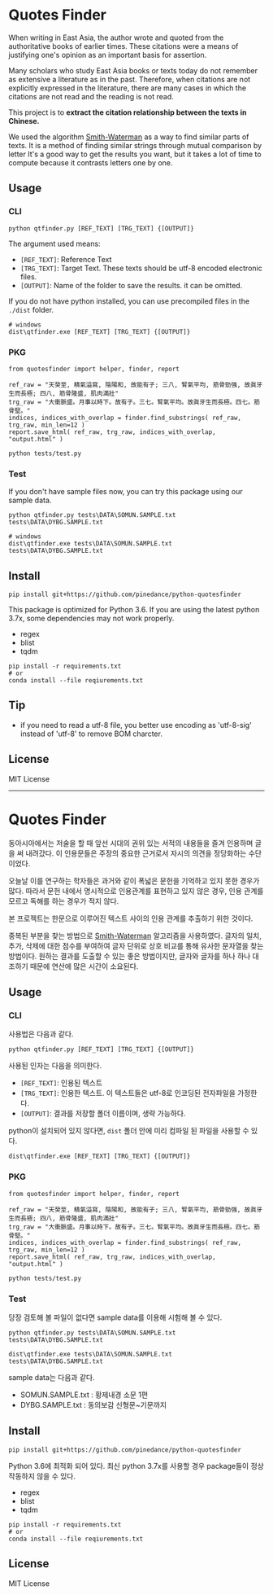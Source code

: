 # Quotes Finder

When writing in East Asia, the author wrote and quoted from the authoritative books of earlier times. These citations were a means of justifying one's opinion as an important basis for assertion.

Many scholars who study East Asia books or texts today do not remember as extensive a literature as in the past. Therefore, when citations are not explicitly expressed in the literature, there are many cases in which the citations are not read and the reading is not read.

This project is to __extract the citation relationship between the texts in Chinese.__

We used the algorithm [Smith-Waterman](https://en.wikipedia.org/wiki/Smith%E2%80%93Waterman_algorithm) as a way to find similar parts of texts. It is a method of finding similar strings through mutual comparison by letter It's a good way to get the results you want, but it takes a lot of time to compute because it contrasts letters one by one.

## Usage

### CLI

```
python qtfinder.py [REF_TEXT] [TRG_TEXT] {[OUTPUT]}
```

The argument used means:

* `[REF_TEXT]`: Reference Text
* `[TRG_TEXT]`: Target Text. These texts should be utf-8 encoded electronic files.
* `[OUTPUT]`: Name of the folder to save the results. it can be omitted.

If you do not have python installed, you can use precompiled files in the `./dist` folder.

```
# windows
dist\qtfinder.exe [REF_TEXT] [TRG_TEXT] {[OUTPUT]}
```

### PKG

```
from quotesfinder import helper, finder, report

ref_raw = "天癸至, 精氣溢寫, 陰陽和, 故能有子; 三八, 腎氣平均, 筋骨勁强, 故眞牙生而長極; 四八, 筋骨隆盛, 肌肉滿壯"
trg_raw = "大衝脈盛。月事以時下。故有子。三七。腎氣平均。故眞牙生而長極。四七。筋骨堅。"
indices, indices_with_overlap = finder.find_substrings( ref_raw, trg_raw, min_len=12 )
report.save_html( ref_raw, trg_raw, indices_with_overlap, "output.html" )
```

```
python tests/test.py
```

### Test

If you don't have sample files now, you can try this package using our sample data.


```
python qtfinder.py tests\DATA\SOMUN.SAMPLE.txt tests\DATA\DYBG.SAMPLE.txt
```

```
# windows
dist\qtfinder.exe tests\DATA\SOMUN.SAMPLE.txt tests\DATA\DYBG.SAMPLE.txt
```



## Install

```
pip install git+https://github.com/pinedance/python-quotesfinder
```

This package is optimized for Python 3.6. If you are using the latest python 3.7x, some dependencies may not work properly.

* regex
* blist
* tqdm


```
pip install -r requirements.txt
# or
conda install --file reqiurements.txt
```

## Tip

* if you need to read a utf-8 file, you better use encoding as 'utf-8-sig' instead of 'utf-8' to remove BOM charcter.




## License

MIT License


***

# Quotes Finder

동아시아에서는 저술을 할 때 앞선 시대의 권위 있는 서적의 내용들을 즐겨 인용하며 글을 써 내려갔다. 이 인용문들은 주장의 중요한 근거로서 자시의 의견을 정당화하는 수단이었다.

오늘날 이를 연구하는 학자들은 과거와 같이 폭넓은 문헌을 기억하고 있지 못한 경우가 많다. 따라서 문헌 내에서 명시적으로 인용관계를 표현하고 있지 않은 경우, 인용 관계를 모르고 독해를 하는 경우가 적지 않다.

본 프로젝트는 한문으로 이루어진 텍스트 사이의 인용 관계를 추출하기 위한 것이다.

중복된 부분을 찾는 방법으로 [Smith-Waterman](https://en.wikipedia.org/wiki/Smith%E2%80%93Waterman_algorithm) 알고리즘을 사용하였다. 글자의 일치, 추가, 삭제에 대한 점수를 부여하여 글자 단위로 상호 비교를 통해 유사한 문자열을 찾는 방법이다. 원하는 결과를 도출할 수 있는 좋은 방법이지만, 글자와 글자를 하나 하나 대조하기 때문에 연산에 많은 시간이 소요된다.

## Usage


### CLI

사용법은 다음과 같다.

```
python qtfinder.py [REF_TEXT] [TRG_TEXT] {[OUTPUT]}
```

사용된 인자는 다음을 의미한다.

* `[REF_TEXT]`: 인용된 텍스트
* `[TRG_TEXT]`: 인용한 텍스트. 이 텍스트들은 utf-8로 인코딩된 전자파일을 가정한다.
* `[OUTPUT]`: 결과를 저장할 폴더 이름이며, 생략 가능하다.


python이 설치되어 있지 않다면, `dist` 폴더 안에 미리 컴파일 된 파일을 사용할 수 있다.

```
dist\qtfinder.exe [REF_TEXT] [TRG_TEXT] {[OUTPUT]}
```

### PKG

```
from quotesfinder import helper, finder, report

ref_raw = "天癸至, 精氣溢寫, 陰陽和, 故能有子; 三八, 腎氣平均, 筋骨勁强, 故眞牙生而長極; 四八, 筋骨隆盛, 肌肉滿壯"
trg_raw = "大衝脈盛。月事以時下。故有子。三七。腎氣平均。故眞牙生而長極。四七。筋骨堅。"
indices, indices_with_overlap = finder.find_substrings( ref_raw, trg_raw, min_len=12 )
report.save_html( ref_raw, trg_raw, indices_with_overlap, "output.html" )
```

```
python tests/test.py
```


### Test

당장 검토해 볼 파일이 없다면 sample data를 이용해 시험해 볼 수 있다.


```
python qtfinder.py tests\DATA\SOMUN.SAMPLE.txt tests\DATA\DYBG.SAMPLE.txt
```

```
dist\qtfinder.exe tests\DATA\SOMUN.SAMPLE.txt tests\DATA\DYBG.SAMPLE.txt
```

sample data는 다음과 같다.

* SOMUN.SAMPLE.txt : 황제내경 소문 1편
* DYBG.SAMPLE.txt : 동의보감 신형문~기문까지

## Install

```
pip install git+https://github.com/pinedance/python-quotesfinder
```

Python 3.6에 최적화 되어 있다. 최신 python 3.7x를 사용할 경우 package들이 정상작동하지 않을 수 있다.

* regex
* blist
* tqdm


```
pip install -r requirements.txt
# or
conda install --file reqiurements.txt
```



## License

MIT License
